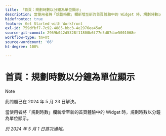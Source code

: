 ```yaml
---
title: 「首頁：規劃時數以分鐘為單位顯示」
description: 當使用者將「規劃時數」欄新增至新的首頁體驗中的 Widget 時，規劃時數以分鐘為單位顯示。
hidefromtoc: true
feature: Get Started with Workfront
exl-id: 759dfbf7-7c92-4885-bbc3-4e2976ea45a6
source-git-commit: 2969b042d5328f11800b6f77e5d07dae5001068e
workflow-type: tm+mt
source-wordcount: '66'
ht-degree: 100%

---
```


# 首頁：規劃時數以分鐘為單位顯示

>[!NOTE]
>
>此問題已在 2024 年 5 月 23 日解決。

當使用者將「規劃時數」欄新增至新的首頁體驗中的 Widget 時，規劃時數以分鐘為單位顯示。

_於 2024 年 5 月 1 日首次通報。_
